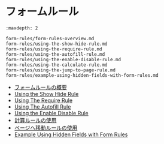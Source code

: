 # フォームルール

```{toctree}
:maxdepth: 2

form-rules/form-rules-overview.md
form-rules/using-the-show-hide-rule.md
form-rules/using-the-require-rule.md
form-rules/using-the-autofill-rule.md
form-rules/using-the-enable-disable-rule.md
form-rules/using-the-calculate-rule.md
form-rules/using-the-jump-to-page-rule.md
form-rules/example-using-hidden-fields-with-form-rules.md
```

- [フォームルールの概要](./form-rules/form-rules-overview.md)
- [Using the Show Hide Rule](./form-rules/using-the-show-hide-rule.md)
- [Using The Require Rule](./form-rules/using-the-require-rule.md)
- [Using The Autofill Rule](./form-rules/using-the-autofill-rule.md)
- [Using the Enable Disable Rule](./form-rules/using-the-enable-disable-rule.md)
- [計算ルールの使用](./form-rules/using-the-calculate-rule.md)
- [ページへ移動ルールの使用](./form-rules/using-the-jump-to-page-rule.md)
- [Example Using Hidden Fields with Form Rules](./form-rules/example-using-hidden-fields-with-form-rules.md)
